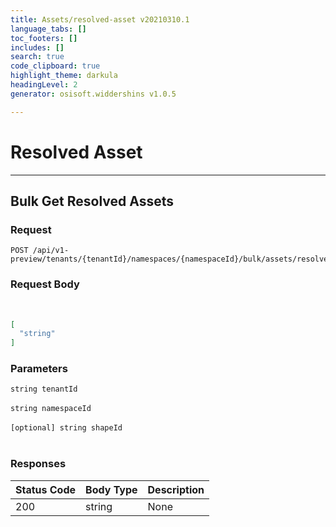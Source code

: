 ```yaml
---
title: Assets/resolved-asset v20210310.1
language_tabs: []
toc_footers: []
includes: []
search: true
code_clipboard: true
highlight_theme: darkula
headingLevel: 2
generator: osisoft.widdershins v1.0.5

---
```


<h1 id="assets-resolved-asset-resolved-asset">Resolved Asset</h1>

---
## Bulk Get Resolved Assets

<a id="opIdResolvedAsset_Bulk Get Resolved Assets"></a>

### Request
```text 
POST /api/v1-preview/tenants/{tenantId}/namespaces/{namespaceId}/bulk/assets/resolved
```

### Request Body

<br/>

```json
[
  "string"
]
```

<h3 id="resolvedasset_bulk-get-resolved-assets-parameters">Parameters</h3>

`string tenantId`<br/><br/>`string namespaceId`<br/><br/>
`[optional] string shapeId`<br/><br/>

<h3 id="resolvedasset_bulk-get-resolved-assets-responses">Responses</h3>

|Status Code|Body Type|Description|
|---|---|---|
|200|string|None|

